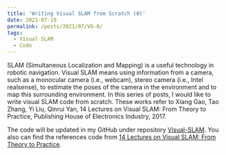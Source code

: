 ```yaml
---
title: 'Writing Visual SLAM from Scratch (0)'
date: 2021-07-19
permalink: /posts/2021/07/VO-0/
tags:
  - Visual SLAM
  - Code
---
```


SLAM (Simultaneous Localization and Mapping) is a useful technology in robotic navigation. Visual SLAM means using information from a camera, such as a monocular camera (i.e., webcam), stereo camera (i.e., Intel realsense), to estimate the poses of the camera in the environment and to map this surrounding environment. In this series of posts, I would like to write visual SLAM code from scratch. These works refer to Xiang Gao, Tao Zhang, Yi Liu, Qinrui Yan, 14 Lectures on Visual SLAM: From Theory to Practice, Publishing House of Electronics Industry, 2017.

The code will be updated in my GitHub under repository [Visual-SLAM](https://github.com/chizhaoyang/Visual-SLAM). You also can find the references code from [14 Lectures on Visual SLAM: From Theory to Practice](https://github.com/gaoxiang12/slambook).